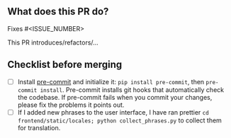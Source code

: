 ## What does this PR do?
Fixes #<ISSUE_NUMBER>

This PR introduces/refactors/...

## Checklist before merging
- [ ] Install [pre-commit](https://pre-commit.com/#installation) and initialize it: `pip install pre-commit`, then `pre-commit install`. Pre-commit installs git hooks that automatically check the codebase. If pre-commit fails when you commit your changes, please fix the problems it points out.
- [ ] If I added new phrases to the user interface, I have ran prettier `cd frontend/static/locales; python collect_phrases.py` to collect them for translation.